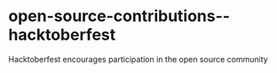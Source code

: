 # open-source-contributions--hacktoberfest
Hacktoberfest encourages participation in the open source community
